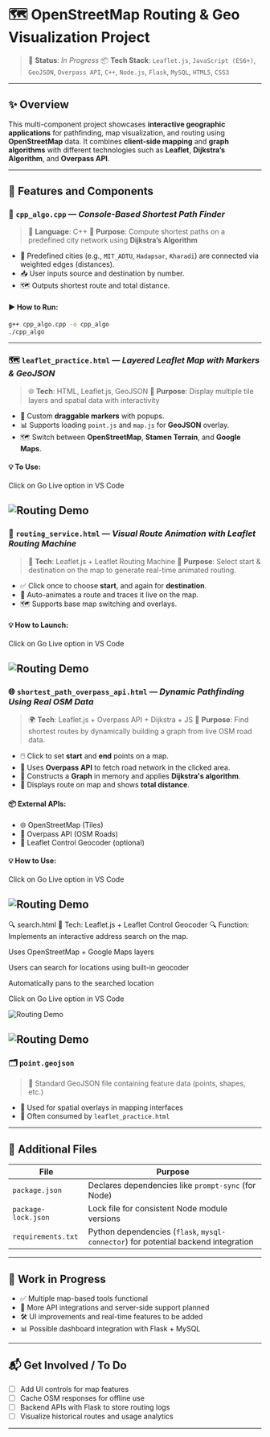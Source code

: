 # 🗺️ OpenStreetMap Routing & Geo Visualization Project

> 🚧 **Status**: *In Progress*
> 📦 **Tech Stack**: `Leaflet.js`, `JavaScript (ES6+)`, `GeoJSON`, `Overpass API`, `C++`, `Node.js`, `Flask`, `MySQL`, `HTML5`, `CSS3`

---

## ✨ Overview

This multi-component project showcases **interactive geographic applications** for pathfinding, map visualization, and routing using **OpenStreetMap** data. It combines **client-side mapping** and **graph algorithms** with different technologies such as **Leaflet**, **Dijkstra’s Algorithm**, and **Overpass API**.

---

## 🔧 Features and Components

### 📍 `cpp_algo.cpp` — *Console-Based Shortest Path Finder*

> 🚀 **Language**: C++
> 🔗 **Purpose**: Compute shortest paths on a predefined city network using **Dijkstra’s Algorithm**

* 🧠 Predefined cities (e.g., `MIT_ADTU`, `Hadapsar`, `Kharadi`) are connected via weighted edges (distances).
* 📥 User inputs source and destination by number.
* 🗺️ Outputs shortest route and total distance.

#### ▶️ How to Run:

```bash
g++ cpp_algo.cpp -o cpp_algo
./cpp_algo
```

---

### 🗺️ `leaflet_practice.html` — *Layered Leaflet Map with Markers & GeoJSON*

> 🌐 **Tech**: HTML, Leaflet.js, GeoJSON
> 📍 **Purpose**: Display multiple tile layers and spatial data with interactivity

* 📌 Custom **draggable markers** with popups.
* 📊 Supports loading `point.js` and `map.js` for **GeoJSON** overlay.
* 🗺️ Switch between **OpenStreetMap**, **Stamen Terrain**, and **Google Maps**.

#### 💡 To Use:

Click on Go Live option in VS Code

![Routing Demo](img/leaflet_practice_output.png)
---

### 🧭 `routing_service.html` — *Visual Route Animation with Leaflet Routing Machine*

> 📌 **Tech**: Leaflet.js + Leaflet Routing Machine
> 📍 **Purpose**: Select start & destination on the map to generate real-time animated routing.

* ✅ Click once to choose **start**, and again for **destination**.
* 🚴 Auto-animates a route and traces it live on the map.
* 🗺️ Supports base map switching and overlays.

#### 💡 How to Launch:

Click on Go Live option in VS Code

![Routing Demo](img/routing_service_output.png)
---

### 🌐 `shortest_path_overpass_api.html` — *Dynamic Pathfinding Using Real OSM Data*

> 🌍 **Tech**: Leaflet.js + Overpass API + Dijkstra + JS
> 🔎 **Purpose**: Find shortest routes by dynamically building a graph from live OSM road data.

* 🖱️ Click to set **start** and **end** points on a map.
* 🔄 Uses **Overpass API** to fetch road network in the clicked area.
* 🧮 Constructs a **Graph** in memory and applies **Dijkstra's algorithm**.
* 📏 Displays route on map and shows **total distance**.

#### 📦 External APIs:

* 🌐 OpenStreetMap (Tiles)
* 🚀 Overpass API (OSM Roads)
* 📍 Leaflet Control Geocoder (optional)

#### 💡 How to Use:

Click on Go Live option in VS Code

![Routing Demo](img/shortest_path_overpass_api_output.png)
---
🔍 search.html
🔎 Tech: Leaflet.js + Leaflet Control Geocoder
🔍 Function: Implements an interactive address search on the map.

Uses OpenStreetMap + Google Maps layers

Users can search for locations using built-in geocoder

Automatically pans to the searched location

Click on Go Live option in VS Code

![Routing Demo](img/search_output_1.png)

![Routing Demo](img/search_output_2.png)
---

### 🗂️ `point.geojson`

> 📌 Standard GeoJSON file containing feature data (points, shapes, etc.)

* 🔹 Used for spatial overlays in mapping interfaces
* 🔗 Often consumed by `leaflet_practice.html`

---

## 📁 Additional Files

| File                | Purpose                                                                            |
| ------------------- | ---------------------------------------------------------------------------------- |
| `package.json`      | Declares dependencies like `prompt-sync` (for Node)                                |
| `package-lock.json` | Lock file for consistent Node module versions                                      |
| `requirements.txt`  | Python dependencies (`flask`, `mysql-connector`) for potential backend integration |

---

## 🚧 Work in Progress

* ✅ Multiple map-based tools functional
* 🔄 More API integrations and server-side support planned
* 🛠️ UI improvements and real-time features to be added
* 📊 Possible dashboard integration with Flask + MySQL

---

## 📬 Get Involved / To Do

* [ ] Add UI controls for map features
* [ ] Cache OSM responses for offline use
* [ ] Backend APIs with Flask to store routing logs
* [ ] Visualize historical routes and usage analytics

---


